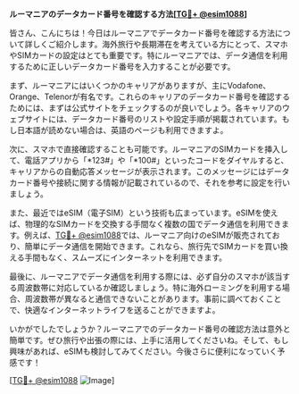 **ルーマニアのデータカード番号を確認する方法[[TG💪+ @esim1088](https://t.me/s/esim1088)]**

皆さん、こんにちは！今日はルーマニアでデータカード番号を確認する方法について詳しくご紹介します。海外旅行や長期滞在を考えている方にとって、スマホやSIMカードの設定はとても重要です。特にルーマニアでは、データ通信を利用するために正しいデータカード番号を入力することが必要です。

まず、ルーマニアにはいくつかのキャリアがありますが、主にVodafone、Orange、Telenorが有名です。これらのキャリアのデータカード番号を確認するためには、まずは公式サイトをチェックするのが良いでしょう。各キャリアのウェブサイトには、データカード番号のリストや設定手順が掲載されています。もし日本語が読めない場合は、英語のページも利用できますよ。

次に、スマホで直接確認することも可能です。ルーマニアのSIMカードを挿入して、電話アプリから「*123#」や「*100#」といったコードをダイヤルすると、キャリアからの自動応答メッセージが表示されます。このメッセージにはデータカード番号や接続に関する情報が記載されているので、それを参考に設定を行いましょう。

また、最近ではeSIM（電子SIM）という技術も広まっています。eSIMを使えば、物理的なSIMカードを交換する手間なく複数の国でデータ通信を利用できます。例えば、[TG💪+ @esim1088](https://t.me/s/esim1088)では、ルーマニア向けのeSIMが販売されており、簡単にデータ通信を開始できます。これなら、旅行先でSIMカードを買い換える手間もなく、スムーズにインターネットを利用できます。

最後に、ルーマニアでデータ通信を利用する際には、必ず自分のスマホが該当する周波数帯に対応しているか確認しましょう。特に海外ローミングを利用する場合、周波数帯が異なると通信できないことがあります。事前に調べておくことで、快適なインターネットライフを送ることができますよ。

いかがでしたでしょうか？ルーマニアでのデータカード番号の確認方法は意外と簡単です。ぜひ旅行や出張の際には、上手に活用してくださいね。そして、もし興味があれば、eSIMも検討してみてください。今後さらに便利になっていく予感です！

[[TG💪+ @esim1088](https://t.me/s/esim1088) ![Image](https://i.postimg.cc/Y0z9fWf4/image.png)]